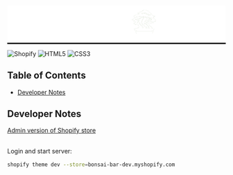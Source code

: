<div align="center" style="background-color: rgb(0, 0, 0);">

<img src="assets/BonsaiBarInLineWhite.png" alt="Homepage large" class="center" width="600" height="auto"></div>



![Shopify](https://img.shields.io/badge/shopify-7AB55C.svg?style=for-the-badge&logo=shopify&logoColor=white)
![HTML5](https://img.shields.io/badge/html5-%23E34F26.svg?style=for-the-badge&logo=html5&logoColor=white)
![CSS3](https://img.shields.io/badge/css3-%231572B6.svg?style=for-the-badge&logo=css3&logoColor=white)

## Table of Contents
- [Developer Notes](#developer-notes)



## Developer Notes

[Admin version of Shopify store](https://bonsai-bar-dev.myshopify.com/admin)
<br>
<br>


Login and start server:
``` bash
shopify theme dev --store=bonsai-bar-dev.myshopify.com
```

